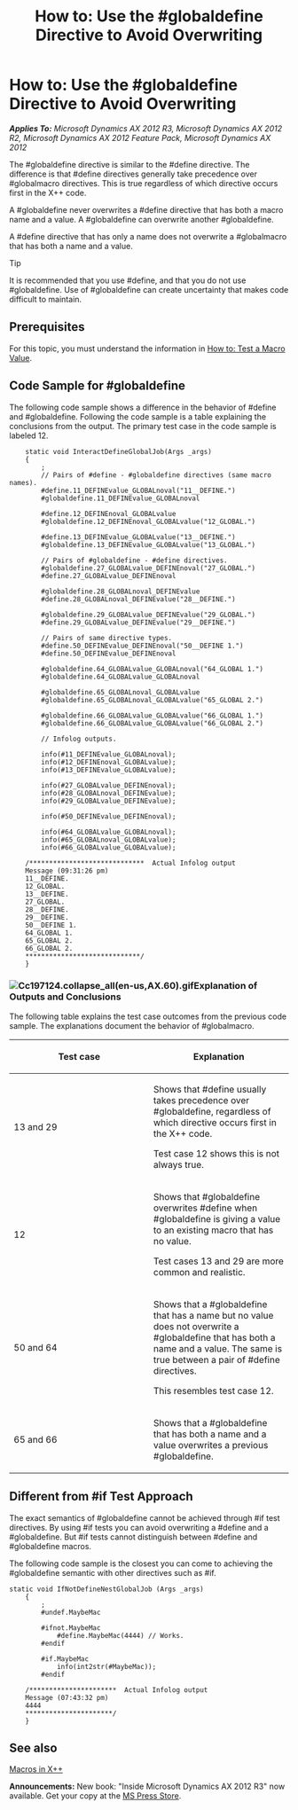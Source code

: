 ﻿---
title: 'How to: Use the #globaldefine Directive to Avoid Overwriting'
TOCTitle: 'How to: Use the #globaldefine Directive to Avoid Overwriting'
ms:assetid: dba5130a-74f2-4e92-80af-4dc1414c57d5
ms:mtpsurl: https://msdn.microsoft.com/en-us/library/Cc197124(v=AX.60)
ms:contentKeyID: 35252075
ms.date: 05/18/2015
mtps_version: v=AX.60
---

# How to: Use the \#globaldefine Directive to Avoid Overwriting 


_**Applies To:** Microsoft Dynamics AX 2012 R3, Microsoft Dynamics AX 2012 R2, Microsoft Dynamics AX 2012 Feature Pack, Microsoft Dynamics AX 2012_

The \#globaldefine directive is similar to the \#define directive. The difference is that \#define directives generally take precedence over \#globalmacro directives. This is true regardless of which directive occurs first in the X++ code.

A \#globaldefine never overwrites a \#define directive that has both a macro name and a value. A \#globaldefine can overwrite another \#globaldefine.

A \#define directive that has only a name does not overwrite a \#globalmacro that has both a name and a value.


> [!TIP]
> <P>It is recommended that you use #define, and that you do not use #globaldefine. Use of #globaldefine can create uncertainty that makes code difficult to maintain.</P>



## Prerequisites

For this topic, you must understand the information in [How to: Test a Macro Value](how-to-test-a-macro-value.md).

## Code Sample for \#globaldefine

The following code sample shows a difference in the behavior of \#define and \#globaldefine. Following the code sample is a table explaining the conclusions from the output. The primary test case in the code sample is labeled 12.

```X++
    static void InteractDefineGlobalJob(Args _args)
    {
        ;
        // Pairs of #define - #globaldefine directives (same macro names).
        #define.11_DEFINEvalue_GLOBALnoval("11__DEFINE.")
        #globaldefine.11_DEFINEvalue_GLOBALnoval
    
        #define.12_DEFINEnoval_GLOBALvalue
        #globaldefine.12_DEFINEnoval_GLOBALvalue("12_GLOBAL.")
    
        #define.13_DEFINEvalue_GLOBALvalue("13__DEFINE.")
        #globaldefine.13_DEFINEvalue_GLOBALvalue("13_GLOBAL.")
    
        // Pairs of #globaldefine - #define directives.
        #globaldefine.27_GLOBALvalue_DEFINEnoval("27_GLOBAL.")
        #define.27_GLOBALvalue_DEFINEnoval
    
        #globaldefine.28_GLOBALnoval_DEFINEvalue
        #define.28_GLOBALnoval_DEFINEvalue("28__DEFINE.")
    
        #globaldefine.29_GLOBALvalue_DEFINEvalue("29_GLOBAL.")
        #define.29_GLOBALvalue_DEFINEvalue("29__DEFINE.")
    
        // Pairs of same directive types.
        #define.50_DEFINEvalue_DEFINEnoval("50__DEFINE 1.")
        #define.50_DEFINEvalue_DEFINEnoval
    
        #globaldefine.64_GLOBALvalue_GLOBALnoval("64_GLOBAL 1.")
        #globaldefine.64_GLOBALvalue_GLOBALnoval
    
        #globaldefine.65_GLOBALnoval_GLOBALvalue
        #globaldefine.65_GLOBALnoval_GLOBALvalue("65_GLOBAL 2.")
    
        #globaldefine.66_GLOBALvalue_GLOBALvalue("66_GLOBAL 1.")
        #globaldefine.66_GLOBALvalue_GLOBALvalue("66_GLOBAL 2.")
    
        // Infolog outputs.
    
        info(#11_DEFINEvalue_GLOBALnoval);
        info(#12_DEFINEnoval_GLOBALvalue);
        info(#13_DEFINEvalue_GLOBALvalue);
    
        info(#27_GLOBALvalue_DEFINEnoval);
        info(#28_GLOBALnoval_DEFINEvalue);
        info(#29_GLOBALvalue_DEFINEvalue);
    
        info(#50_DEFINEvalue_DEFINEnoval);
    
        info(#64_GLOBALvalue_GLOBALnoval);
        info(#65_GLOBALnoval_GLOBALvalue);
        info(#66_GLOBALvalue_GLOBALvalue);
    
    /*****************************  Actual Infolog output
    Message (09:31:26 pm)
    11__DEFINE.
    12_GLOBAL.
    13__DEFINE.
    27_GLOBAL.
    28__DEFINE.
    29__DEFINE.
    50__DEFINE 1.
    64_GLOBAL 1.
    65_GLOBAL 2.
    66_GLOBAL 2.
    *****************************/
    }
```

### ![Cc197124.collapse\_all(en-us,AX.60).gif](images/Gg863931.collapse_all(en-us,AX.60).gif "Cc197124.collapse_all(en-us,AX.60).gif")Explanation of Outputs and Conclusions

The following table explains the test case outcomes from the previous code sample. The explanations document the behavior of \#globalmacro.

<table>
<colgroup>
<col style="width: 50%" />
<col style="width: 50%" />
</colgroup>
<thead>
<tr class="header">
<th><p>Test case</p></th>
<th><p>Explanation</p></th>
</tr>
</thead>
<tbody>
<tr class="odd">
<td><p>13 and 29</p></td>
<td><p>Shows that #define usually takes precedence over #globaldefine, regardless of which directive occurs first in the X++ code.</p>
<p>Test case 12 shows this is not always true.</p></td>
</tr>
<tr class="even">
<td><p>12</p></td>
<td><p>Shows that #globaldefine overwrites #define when #globaldefine is giving a value to an existing macro that has no value.</p>
<p>Test cases 13 and 29 are more common and realistic.</p></td>
</tr>
<tr class="odd">
<td><p>50 and 64</p></td>
<td><p>Shows that a #globaldefine that has a name but no value does not overwrite a #globaldefine that has both a name and a value. The same is true between a pair of #define directives.</p>
<p>This resembles test case 12.</p></td>
</tr>
<tr class="even">
<td><p>65 and 66</p></td>
<td><p>Shows that a #globaldefine that has both a name and a value overwrites a previous #globaldefine.</p></td>
</tr>
</tbody>
</table>


## Different from \#if Test Approach

The exact semantics of \#globaldefine cannot be achieved through \#if test directives. By using \#if tests you can avoid overwriting a \#define and a \#globaldefine. But \#if tests cannot distinguish between \#define and \#globaldefine macros.

The following code sample is the closest you can come to achieving the \#globaldefine semantic with other directives such as \#if.

```X++
static void IfNotDefineNestGlobalJob (Args _args)
    {
        ;
        #undef.MaybeMac
    
        #ifnot.MaybeMac
            #define.MaybeMac(4444) // Works.
        #endif
    
        #if.MaybeMac
            info(int2str(#MaybeMac));
        #endif
    
    /**********************  Actual Infolog output
    Message (07:43:32 pm)
    4444
    **********************/
    }
```

## See also

[Macros in X++](macros-in-x.md)

  
**Announcements:** New book: "Inside Microsoft Dynamics AX 2012 R3" now available. Get your copy at the [MS Press Store](https://www.microsoftpressstore.com/store/inside-microsoft-dynamics-ax-2012-r3-9780735685109).

